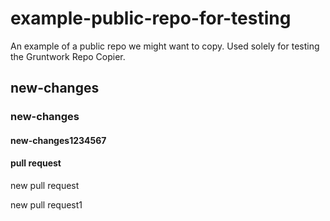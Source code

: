 # example-public-repo-for-testing
An example of a public repo we might want to copy. Used solely for testing the Gruntwork Repo Copier.

## new-changes

### new-changes

#### new-changes1234567

#### pull request

new pull request

new pull request1
